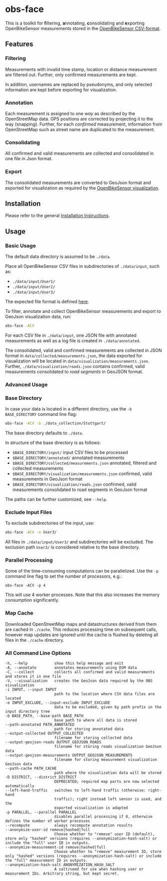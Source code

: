 # obs-face

This is a toolkit for **f**iltering, **a**nnotating, **c**onsolidating and **e**xporting OpenBikeSensor measurements stored in the
[OpenBikeSensor CSV-format](https://github.com/openbikesensor/OpenBikeSensorFirmware/blob/master/docs/software/firmware/csv_format.md).


## Features

### Filtering

Measurements with invalid time stamp, location or distance measurement are filtered out. Further, only confirmed measurements are kept.

In addition, usernames are replaced by pseudonyms, and only selected information are kept before exporting for visualization.

### Annotation

Each measurement is assigned to one _way_ as described by the OpenStreetMap data. GPS positions are corrected by 
projecting it to the way (snapping). Further, for each *confirmed* measurement, information from OpenStreetMap such as street name are duplicated to the measurement.

### Consolidating

All confirmed and valid measurements are collected and consolidated in one file in Json format.

### Export

The consolidated measurements are converted to GeoJson format and exported for visualization as required by the [OpenBikeSensor visualization](https://github.com/openbikesensor/OpenBikeSensor-Scripts/blob/main/visualization/README.md).

## Installation

Please refer to the general [Installation Instructions](../README.md).

## Usage

### Basic Usage

The default data directory is assumed to be `./data`.

Place all OpenBikeSensor CSV files in subdirectories of `./data/input`, such as:

* `./data/input/User1/`
* `./data/input/User2/`
* `./data/input/User3/`

The expected file format is defined [here](https://github.com/openbikesensor/OpenBikeSensorFirmware/blob/master/docs/software/firmware/csv_format.md). 

To filter, annotate and collect OpenBikeSensor measurements and export to GeoJson visualization data, run:

```bash
obs-face -ACV
```

For each CSV file in `./data/input`, one JSON file with annotated measurements as well as a log file is created in `./data/annotated`.

The consolidated, valid and confirmed measurements are collected in JSON format
in `data/collected/measurements.json`, the data exported for visualization will
be located in `data/visualization/measurements.json`. Further,
`./data/visualization/roads.json` contains confirmed, valid measurements
consolidated to *road segments* in GeoJSON format.

### Advanced Usage

### Base Directory

In case your data is located in a different directory, use the `-b
BASE_DIRECTORY` command line flag:

```bash
obs-face -ACV -b ./data_collection/Stuttgart/
```

The base directory defaults to `./data`. 

In structure of the base directory is as follows:

* `$BASE_DIRECTORY/input/` input CSV files to be processed
* `$BASE_DIRECTORY/annotated/` annotated measurements
* `$BASE_DIRECTORY/collected/measurements.json` annotated, filtered and collected measurements
* `$BASE_DIRECTORY/visualization/measurements.json` confirmed, valid measurements in GeoJson format 
* `$BASE_DIRECTORY/visualization/roads.json` confirmed, valid measurements consolidated to road segments in GeoJson format

The paths can be further customized, see `--help`.

### Exclude Input Files

To exclude subdirectories of the input, use:

```bash
obs-face -ACV -e User3/
```

All files in `./data/input/User3/` and subdirectories will be excluded. The
exclusion path `User3/` is considered relative to the base directory.

### Parallel Processing

Some of the time-consuming computations can be parallelized. Use the `-p`
command line flag to set the number of processors, e.g.:

```
obs-face -ACV -p 4
```

This will use 4 worker processes. Note that this also increases the memory
consumption significantly. 

### Map Cache

Downloaded OpenStreetMap maps and datastructures derived from them are cached
in `./cache`.  This reduces processing time on subsequent calls, however map
updates are ignored until the cache is flushed by deleting all files in the
`./cache` directory.

### All Command Line Options

```
-h, --help            show this help message and exit
-A, --annotate        annotates measurements using OSM data
-C, --collect         collects all confirmed and valid measurements and stores it in one file
-V, --visualization   creates the GeoJson data required by the OBS visualization
-i INPUT, --input INPUT
                      path to the location where CSV data files are located
-e INPUT_EXCLUDE, --input-exclude INPUT_EXCLUDE
                      data to be excluded, given by path prefix in the input directory tree
-b BASE_PATH, --base-path BASE_PATH
                      base path to where all data is stored
--path-annotated PATH_ANNOTATED
                      path for storing annotated data
--output-collected OUTPUT_COLLECTED
                      filename for storing collected data
--output-geojson-roads OUTPUT_GEOJSON_ROADS
                      filename for storing roads visualization GeoJson data
--output-geojson-measurements OUTPUT_GEOJSON_MEASUREMENTS
                      filename for storing measurement visualization GeoJson data
--path-cache PATH_CACHE
                      path where the visualization data will be stored
-D DISTRICT, --district DISTRICT
                      DEPRECATED; required map parts are now selected automatically
--left-hand-traffic   switches to left-hand traffic (otherwise: right-hand
                      traffic); right instead left sensor is used, and the
                      exported visualization is adapted
-p PARALLEL, --parallel PARALLEL
                      disables parallel processing if 0, otherwise defines the number of worker processes
--recompute           always recompute annotation results
--anonymize-user-id remove|hashed|full
                      Choose whether to "remove" user ID (default), store only "hashed" versions (requires --anonymization-hash-salt) or include the "full" user ID in outputs.
--anonymize-measurement-id remove|hashed|full
                      Choose whether to "remove" measurement ID, store only "hashed" versions (requires --anonymization-hash-salt) or include the "full" measurement ID in outputs.
--anonymization-hash-salt ANONYMIZATION_HASH_SALT
                      A salt/seed for use when hashing user or measurement IDs. Arbitrary string, but kept secret.

```
